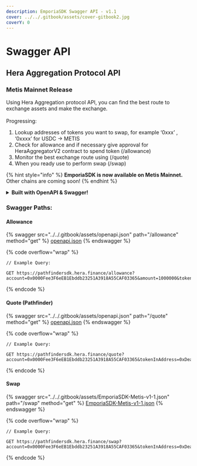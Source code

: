 ```yaml
---
description: EmporiaSDK Swagger API - v1.1
cover: ../../.gitbook/assets/cover-gitbook2.jpg
coverY: 0
---
```


# Swagger API

## Hera Aggregation Protocol API

### Metis Mainnet Release

Using Hera Aggregation protocol API, you can find the best route to exchange assets and make the exchange.\
\
Progressing:

1. Lookup addresses of tokens you want to swap, for example ‘0xxx’ , ‘0xxxx’ for USDC -> METIS
2. Check for allowance and if necessary give approval for HeraAggregatorV2 contract to spend token (/allowance)
3. Monitor the best exchange route using (/quote)
4. When you ready use to perform swap (/swap)

{% hint style="info" %}
**EmporiaSDK is now available on Metis Mainnet.** Other chains are coming soon!
{% endhint %}

<details>

<summary><strong>Built with OpenAPI &#x26; Swagger!</strong></summary>

Design, describe, and document your API on the first open source editor supporting multiple API specifications and serialization formats. The Swagger Editor offers an easy way to get started with the OpenAPI Specification (formerly known as Swagger) as well as the AsyncAPI specification, with support for Swagger 2.0, OpenAPI 3.0, and AsyncAPI 2.\* versions.

</details>

### Swagger Paths:

#### Allowance&#x20;

{% swagger src="../../.gitbook/assets/openapi.json" path="/allowance" method="get" %}
[openapi.json](../../.gitbook/assets/openapi.json)
{% endswagger %}

{% code overflow="wrap" %}
```
// Example Query:

GET https://pathfindersdk.hera.finance/allowance?account=0x0000Fee3F6eEB1Ebddb23251A3918A55CAF03365&amount=1000000&tokenInAddress=0xEA32A96608495e54156Ae48931A7c20f0dcc1a21
```
{% endcode %}

#### Quote (Pathfinder)

{% swagger src="../../.gitbook/assets/openapi.json" path="/quote" method="get" %}
[openapi.json](../../.gitbook/assets/openapi.json)
{% endswagger %}

{% code overflow="wrap" %}
```
// Example Query:

GET https://pathfindersdk.hera.finance/quote?account=0x0000Fee3F6eEB1Ebddb23251A3918A55CAF03365&tokenInAddress=0xDeadDeAddeAddEAddeadDEaDDEAdDeaDDeAD0000&tokenInChainId=1088&tokenOutAddress=0xEA32A96608495e54156Ae48931A7c20f0dcc1a21&tokenOutChainId=1088&amount=100000000000000000000&type=exactIn
```
{% endcode %}

#### Swap

{% swagger src="../../.gitbook/assets/EmporiaSDK-Metis-v1-1.json" path="/swap" method="get" %}
[EmporiaSDK-Metis-v1-1.json](../../.gitbook/assets/EmporiaSDK-Metis-v1-1.json)
{% endswagger %}

{% code overflow="wrap" %}
```
// Example Query:

GET https://pathfindersdk.hera.finance/swap?account=0x0000Fee3F6eEB1Ebddb23251A3918A55CAF03365&tokenInAddress=0xDeadDeAddeAddEAddeadDEaDDEAdDeaDDeAD0000&tokenInChainId=1088&tokenOutAddress=0xEA32A96608495e54156Ae48931A7c20f0dcc1a21&tokenOutChainId=1088&amount=100000000000000000000
```
{% endcode %}
